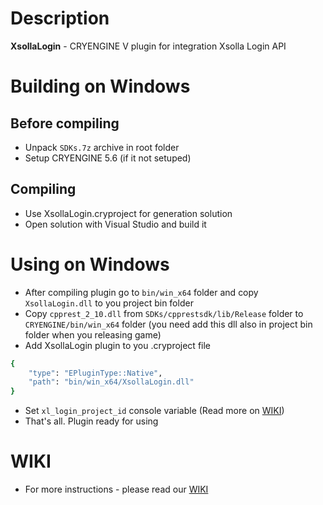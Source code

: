 
# Description
**XsollaLogin** - CRYENGINE V plugin for integration Xsolla Login API

# Building on Windows
## Before compiling
* Unpack `SDKs.7z` archive in root folder
* Setup CRYENGINE 5.6   (if it not setuped)
## Compiling
* Use XsollaLogin.cryproject for generation solution
* Open solution with Visual Studio and build it

# Using on Windows
* After compiling plugin go to `bin/win_x64` folder and copy `XsollaLogin.dll` to you project bin folder
* Copy `cpprest_2_10.dll` from `SDKs/cpprestsdk/lib/Release` folder to `CRYENGINE/bin/win_x64` folder (you need add this dll also in project bin folder when you releasing game)
* Add XsollaLogin plugin to you .cryproject file

```bash
{
    "type": "EPluginType::Native",
    "path": "bin/win_x64/XsollaLogin.dll"
}
```
* Set `xl_login_project_id` console variable (Read more on [WIKI](https://github.com/xsolla/login-cryengine-sdk/wiki))
* That's all. Plugin ready for using

# WIKI
* For more instructions - please read our [WIKI](https://github.com/xsolla/login-cryengine-sdk/wiki)